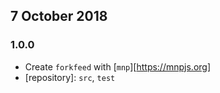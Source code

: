 ## 7 October 2018

### 1.0.0

- Create `forkfeed` with [`mnp`][https://mnpjs.org]
- [repository]: `src`, `test`
